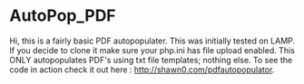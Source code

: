 # AutoPop_PDF
Hi, this is a fairly basic PDF autopopulater. This was initially tested on LAMP. If you decide to clone it make sure your php.ini has file upload enabled. This ONLY autopopulates PDF's using txt file templates; nothing else. To see the code in action check it out here : http://shawn0.com/pdfautopopulator.
